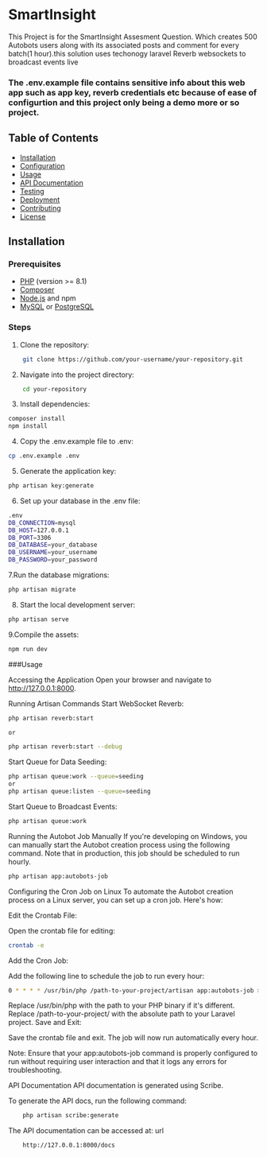 # SmartInsight

This Project is for the SmartInsight Assesment Question. Which creates 500 Autobots users along with its associated posts and comment for every batch(1 hour).this solution uses techonogy laravel Reverb websockets to broadcast events live 

### The .env.example file contains sensitive info about this web app such as app key, reverb credentials etc because of ease of configurtion and this project only being a demo more or so project.

## Table of Contents

- [Installation](#installation)
- [Configuration](#configuration)
- [Usage](#usage)
- [API Documentation](#api-documentation)
- [Testing](#testing)
- [Deployment](#deployment)
- [Contributing](#contributing)
- [License](#license)

## Installation

### Prerequisites

- [PHP](https://www.php.net/downloads) (version >= 8.1)
- [Composer](https://getcomposer.org/)
- [Node.js](https://nodejs.org/) and npm
- [MySQL](https://www.mysql.com/) or [PostgreSQL](https://www.postgresql.org/)

### Steps

1. Clone the repository:

```bash
    git clone https://github.com/your-username/your-repository.git
```
2. Navigate into the project directory:

```bash
    cd your-repository
```

3. Install dependencies:

```bash
composer install
npm install
```
4. Copy the .env.example file to .env:

```bash
cp .env.example .env
```

5. Generate the application key:

```bash
php artisan key:generate
```
6. Set up your database in the .env file:
```bash
.env
DB_CONNECTION=mysql
DB_HOST=127.0.0.1
DB_PORT=3306
DB_DATABASE=your_database
DB_USERNAME=your_username
DB_PASSWORD=your_password
```
7.Run the database migrations:
```bash
php artisan migrate
```
8. Start the local development server:
```bash
php artisan serve
```
9.Compile the assets:

```bash
npm run dev
```
###Usage

Accessing the Application
Open your browser and navigate to http://127.0.0.1:8000.

Running Artisan Commands
Start WebSocket Reverb:
```bash
php artisan reverb:start

or

php artisan reverb:start --debug
```

Start Queue for Data Seeding:
```bash
php artisan queue:work --queue=seeding
or 
php artisan queue:listen --queue=seeding
```
Start Queue to Broadcast Events:
```bash
php artisan queue:work
```
Running the Autobot Job Manually
If you're developing on Windows, you can manually start the Autobot creation process using the following command. Note that in production, this job should be scheduled to run hourly.

```bash
php artisan app:autobots-job
```

Configuring the Cron Job on Linux
To automate the Autobot creation process on a Linux server, you can set up a cron job. Here's how:

Edit the Crontab File:

Open the crontab file for editing:
```bash
crontab -e
```
Add the Cron Job:

Add the following line to schedule the job to run every hour:

```bash
0 * * * * /usr/bin/php /path-to-your-project/artisan app:autobots-job >> /dev/null 2>&1
```

Replace /usr/bin/php with the path to your PHP binary if it's different.
Replace /path-to-your-project/ with the absolute path to your Laravel project.
Save and Exit:

Save the crontab file and exit. The job will now run automatically every hour.

Note: Ensure that your app:autobots-job command is properly configured to run without requiring user interaction and that it logs any errors for troubleshooting.

API Documentation
API documentation is generated using Scribe.

To generate the API docs, run the following command:
```bash
    php artisan scribe:generate
```

The API documentation can be accessed at:
url
```bash
    http://127.0.0.1:8000/docs
```
